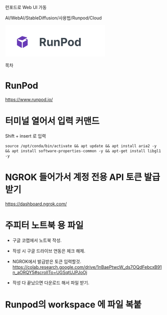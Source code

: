 런포드로 Web UI 가동

AI/WebAI/StableDiffusion/사용법/Runpod/Cloud

![](2022-10-28-05-14-02.png)

목차



# RunPod 

https://www.runpod.io/




# 터미널 열어서 입력 커맨드
Shift + insert 로 입력

```
source /opt/conda/bin/activate && apt update && apt install aria2 -y && apt install software-properties-common -y && apt-get install libgl1 -y
```

# NGROK 들어가서 계정 전용 API 토큰 발급 받기
https://dashboard.ngrok.com/


# 주피터 노트북 용 파일 
- 구글 코랩에서 노트북 작성.
- 작성 시 구글 드라이브 연동은 체크 해제.
- NGROK에서 발급받은 토큰 입력할것.
https://colab.research.google.com/drive/1nBaePtwcW_ds7OQdFebcxB91n_aORQY5#scrollTo=UGSqtUJPJoOj

- 작성 다 끝났으면 다운로드 해서 파일 받기.


# Runpod의 workspace 에 파일 복붙

